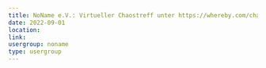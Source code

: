 ```yaml
---
title: NoName e.V.: Virtueller Chaostreff unter https://whereby.com/chaos-hd?roundedCornersOff
date: 2022-09-01
location: 
link: 
usergroup: noname
type: usergroup
---
```

